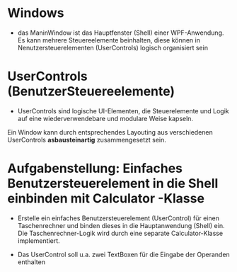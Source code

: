﻿# Windows
+ das ManinWindow ist das Hauptfenster (Shell) einer WPF-Anwendung. Es kann mehrere Steuereelemente beinhalten, diese können in Nenutzersteuerelementen (UserControls) logisch organisiert sein
# UserControls (BenutzerSteuereelemente)
+ UserControls sind logische UI-Elementen, die Steuerelemente und Logik auf eine wiederverwendebare und  modulare Weise kapseln.


Ein Window kann durch entsprechendes Layouting aus verschiedenen 
UserControls **asbausteinartig** zusammengesetzt sein. 

# Aufgabenstellung: Einfaches Benutzersteuerelement in die Shell einbinden mit Calculator -Klasse 

+ Erstelle ein einfaches Benutzersteuerelement (UserControl) für einen Taschenrechner und binden dieses in die Hauptanwendung (Shell) ein. Die Taschenrechner-Logik wird durch eine separate Calculator-Klasse implementiert. 

+ Das UserControl soll u.a. zwei TextBoxen für die Eingabe der Operanden enthalten